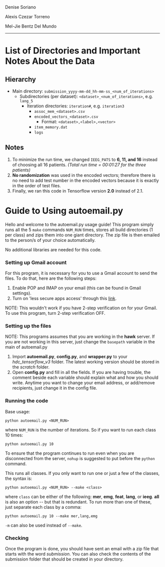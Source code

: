 Denise Soriano

Alexis Czezar Torreno

Mel-Jie Bentz Del Mundo

***

# List of Directories and Important Notes About the Data

## Hierarchy

- Main directory: `submission_yyyy-mm-dd_hh-mm-ss_<num_of_iterations>`
	- Subdirectories (per dataset): `<dataset>_<num_of_iterations>`, e.g. `lang_5`
		- Iteration directories: `iteration#`, e.g. `iteration3`
			- `assoc_mem_<dataset>.csv`
			- `encoded_vectors_<dataset>.csv`
				- Format: `<dataset>,<label>,<vector>`
			- `item_memory.dat`
			- `logs`

## Notes

1. To minimize the run time, we changed `IEEG_PATS` to **6, 11, and 16** instead of choosing all 16 patients. *(Total run time = 00:01:27 for the three patients)*
2. **No randomization** was used in the encoded vectors; therefore there is no need to add test number in the encoded vectors because it is exactly in the order of test files.
3. Finally, we ran this code in Tensorflow version **2.0** instead of 2.1.

# Guide to Using autoemail.py

Hello and welcome to the autoemail.py usage guide! This program simply runs all the 5 `make` commands `NUM_RUN` times, stores all build directories (1 per class) and zips them into one giant directory. The zip file is then emailed to the person/s of your choice automatically.

No additional libraries are needed for this code.

### Setting up Gmail account

For this program, it is necessary for you to use a Gmail account to send the files. To do that, here are the following steps:

1. Enable POP and IMAP on your email (this can be found in Gmail settings).
2. Turn on 'less secure apps access' through this [link](https://myaccount.google.com/lesssecureapps?pli=1).

NOTE: This wouldn't work if you have 2-step verification on for your Gmail. To use this program, turn 2-step verification OFF.

### Setting up the files

NOTE: This programs assumes that you are working in the **hawk** server. If you are not working in this server, just change the `basepath` variable in the main of autoemail.py

1. Import **autoemail.py**, **config.py**, and **wrapper.py** to your *hdc_tensorflow_v3* folder. The latest working version should be stored in the *scratch* folder.
2. Open **config.py** and fill in all the fields. If you are having trouble, the comment beside each variable should explain what and how you should write. Anytime you want to change your email address, or add/remove recipients, just change it in the config file.

### Running the code

Base usage:

	python autoemail.py <NUM_RUN>

where `NUM_RUN` is the number of iterations. So if you want to run each class 10 times:

	python autoemail.py 10

To ensure that the program continues to run even when you are disconnected from the server, `nohup` is suggested to put before the `python` command.

This runs all classes. If you only want to run one or just a few of the classes, the syntax is:

	python autoemail.py <NUM_RUN> --make <class>

where `class` can be either of the following: **mer**, **emg**, **feat**, **lang**, or **ieeg**. **all** is also an option -- but that is redundant. To run more than one of these, just separate each class by a comma:

	python autoemail.py 10 --make mer,lang,emg

`-m` can also be used instead of `--make`.

### Checking

Once the program is done, you should have sent an email with a zip file that starts with the word *submission*. You can also check the contents of the submission folder that should be created in your directory.
